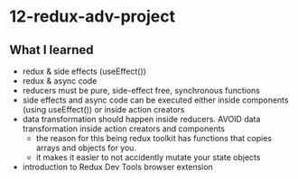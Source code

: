 # 12-redux-adv-project

## What I learned
- redux & side effects (useEffect())
- redux & async code
- reducers must be pure, side-effect free, synchronous functions
- side effects and async code can be executed either inside components (using useEffect()) or inside action creators
- data transformation should happen inside reducers. AVOID data transformation inside action creators and components
    - the reason for this being redux toolkit has functions that copies arrays and objects for you.
    - it makes it easier to not accidently mutate your state objects
- introduction to Redux Dev Tools browser extension

